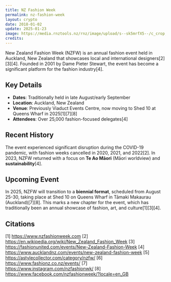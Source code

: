 ```yaml
---
title: NZ Fashion Week
permalink: nz-fashion-week
layout: crypto
date: 2018-01-02
update: 2025-01-23
image: https://media.rnztools.nz/rnz/image/upload/s--sk5mrfX5--/c_crop,h_2459,w_3935,x_0,y_1792/c_scale,h_2459,w_3935/c_scale,f_auto,q_auto,w_1050/v1693195469/4LR28M5_NZFW23_Pacific_Fusion_Fashion_Show_1N7A1411_jpg?_a=BACCd2AD
credits:
---
```


New Zealand Fashion Week (NZFW) is an annual fashion event held in Auckland, New Zealand that showcases local and international designers[2][3][4]. Founded in 2001 by Dame Pieter Stewart, the event has become a significant platform for the fashion industry[4].

## Key Details

- **Dates**: Traditionally held in late August/early September
- **Location**: Auckland, New Zealand
- **Venue**: Previously Viaduct Events Centre, now moving to Shed 10 at Queens Wharf in 2025[1][7][8]
- **Attendees**: Over 25,000 fashion-focused delegates[4]

## Recent History

The event experienced significant disruption during the COVID-19 pandemic, with fashion weeks cancelled in 2020, 2021, and 2022[2]. In 2023, NZFW returned with a focus on **Te Ao Māori** (Māori worldview) and **sustainability**[4].

## Upcoming Event

In 2025, NZFW will transition to a **biennial format**, scheduled from August 25-30, taking place at Shed 10 on Queens Wharf in Tāmaki Makaurau (Auckland)[7][8]. This marks a new chapter for the event, which has traditionally been an annual showcase of fashion, art, and culture[1][3][4].

## Citations

[1] https://www.nzfashionweek.com
[2] https://en.wikipedia.org/wiki/New_Zealand_Fashion_Week
[3] https://fashionunited.com/events/New-Zealand-Fashion-Week
[4] https://www.aucklandnz.com/events/new-zealand-fashion-week
[5] https://astylecollector.com/category/nzfw/
[6] https://www.fashionz.co.nz/events/
[7] https://www.instagram.com/nzfashionwk/
[8] https://www.facebook.com/nzfashionweek/?locale=en_GB
